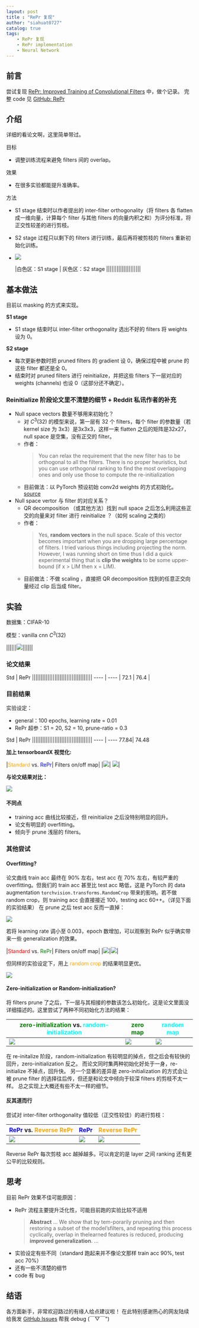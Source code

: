 ```yaml
---
layout: post
title : "RePr 复现"
author: "siahuat0727"
catalog: true
tags:
    - RePr 复现
    - RePr implementation
    - Neural Network
---
```


## 前言

尝试复现 [RePr: Improved Training of Convolutional Filters](https://arxiv.org/pdf/1811.07275.pdf) 中，做个记录。
完整 code 见 [GitHub: RePr](https://github.com/siahuat0727/RePr)

## 介绍

详细的看论文啊，这里简单带过。

目标
+ 调整训练流程来避免 filters 间的 overlap。

效果
+ 在很多实验都能提升准确率。

方法

+ S1 stage 结束时以作者提出的 inter-filter orthogonality（将 filters 各 flatten 成一维向量，计算每个 filter 与其他 filters 的向量内积之和）为评分标准，将正交性较差的进行剪枝。
+ S2 stage 过程只以剩下的 filters 进行训练，最后再将被剪枝的 filters 重新初始化训练。
+ ![](/img/in-post/repr/paper-result.png)

   |白色区：S1 stage   |  灰色区：S2 stage ||||||||||||||||||||

## 基本做法

目前以 masking 的方式来实现。

**S1 stage**
+ S1 stage 结束时以 inter-filter orthogonality 选出不好的 filters 将 weights 设为 0。

**S2 stage**

+ 每次更新参数时把 pruned filters 的 gradient 设 0，确保过程中被 prune 的这些 filter 都还是全 0。
+ 结束时对 pruned filters 进行 reinitialize，并把这些 filters 下一层对应的 weights (channels) 也设 0（这部分还不确定）。


### Reinitialize 阶段论文里不清楚的细节 + Reddit 私讯作者的补充

+ Null space vectors 数量不够用来初始化？
    + 对 $C^3(32)$ 的模型来说，第一层有 32 个 filters，每个 filter 的参数量（若 kernel size 为 3x3）是3x3x3，这样一来 flatten 之后的矩阵是32x27，null space 是空集，没有正交的 filter。
    + 作者：
        >You can relax the requirement that the new filter has to be orthogonal to all the filters. There is no proper heuristics, but you can use orthogonal ranking to find the most overlapping ones and only use those to compute the re-initialization
    + 目前做法：以 PyTorch 预设初始 conv2d weights 的方式初始化。[source](https://github.com/pytorch/pytorch/blob/08891b0a4e08e2c642deac2042a02238a4d34c67/torch/nn/modules/conv.py#L40-L47)
+ Null space vertor 与 filter 的对应关系？
    + QR decomposition （或其他方法）找到 null space 之后怎么利用这些正交的向量来对 filter 进行 reinitialize ？（如何 scaling 之类的）
    + 作者：
        >Yes, **random vectors** in the null space. Scale of this vector becomes important when you are dropping large percentage of filters. I tried various things including projecting the norm. However, I was running short on time thus I did a quick experimental thing that is **clip the weights** to be some upper-bound (if x > LIM then x = LIM).
    + 目前做法：不做 scaling ，直接把 QR decomposition 找到的任意正交向量经过 clip 后当成 filter。

## 实验

数据集：CIFAR-10

模型：vanilla cnn $C^3(32)$

||||||![](/img/in-post/repr/vanilla.png)||||||

### 论文结果

Std  | RePr |||||||||||||||||||||||||||||||||||
---- | ---- |
72.1 | 76.4 |


### 目前结果

实验设定：
+ general：100 epochs, learning rate = 0.01
+ RePr 超参：S1 = 20, S2 = 10, prune-ratio = 0.3

Std  | RePr |||||||||||||||||||||||||||||||||||
---- | ----
77.84| 74.48

**加上 tensorboardX 视觉化:**

|<font color="orange">Standard</font> vs. <font color="blue">RePr</font>| Filters on/off map|
|![](/img/in-post/repr/result.png)| ![](/img/in-post/repr/repr-map.png)|


**与论文结果对比：**

![](/img/in-post/repr/paper-result.png)

#### 不同点
+ training acc 曲线比较接近，但 reinitialize 之后没特别明显的回升。
+ 论文有明显的 overfitting。
+ 倾向于 prune 浅层的 filters。


### 其他尝试

#### Overfitting?

论文曲线 train acc 最终在 90% 左右，test acc 在 70% 左右，有较严重的 overfitting。但我们的 train acc 甚至比 test acc 略低，这是 PyTorch 的 data augmentation `torchvision.transforms.RandomCrop` 带来的影响。若不做 random crop，则 training acc 会直接接近 100，testing acc 60++。（详见下面的实验结果）
在 prune 之后 test acc 反而一直掉：

![](/img/in-post/repr/overfit-0.01.png)

若将 learning rate 调小至 0.003，epoch 数增加，可以观察到 RePr 似乎确实带来一些 generalization 的效果。

|<font color="red">Standard</font> vs. <font color="green">RePr</font>| Filters on/off map|
|![](/img/in-post/repr/overfit.png)|![](/img/in-post/repr/zero-map.png)|

但同样的实验设定下，用上 <font color="orange">random crop</font> 的结果明显更优。

![](/img/in-post/repr/randomcrop.png)

#### Zero-initialization or Random-initialization?

将 filters prune 了之后，下一层与其相接的参数该怎么初始化，这是论文里面没详细描述的。这里尝试了两种不同初始化方法的结果：

|<font color="green">zero-initialization</font> vs. <font color="cyan">random-initialization</font>|<font color="green">zero map</font>|<font color="cyan">random map</font>|
|--|--|--|
|![](/img/in-post/repr/zero-vs-random.png)|![](/img/in-post/repr/zero-map.png)| ![](/img/in-post/repr/random-map.png)|

在 re-initalize 阶段，random-initialization 有较明显的掉点，但之后会有较快的回升，zero-initialization 反之。
而论文同时集两种初始化好处于一身，re-initialize 不掉点，回升快。
另一个显著的差异是 zero-initialization 的方式会让被 prune filter 的选择往后传，但还是和论文中倾向于较深 filters 的剪枝不太一样。
总之实现上大概还有些不太一样的细节。

#### 反其道而行

尝试对 inter-filter orthogonality 值较低（正交性较佳）的进行剪枝：

|<font color="blue">RePr</font> vs. <font color="orange">Reverse RePr</font>|<font color="blue">RePr</font>|<font color="orange">Reverse RePr</font>|
|--|--|--|
|![](/img/in-post/repr/reverse.png)| ![](/img/in-post/repr/repr-map.png)| ![](/img/in-post/repr/reverse-repr-map.png)|

Reverse RePr 每次剪枝 acc 越掉越多。可以肯定的是 layer 之间 ranking 还有更公平的比较规则。



## 思考

目前 RePr 效果不佳可能原因：
+ RePr 流程主要提升泛化性，可能目前跑的实验比较不适用
  > **Abstract**
  > ...
  > We show that by tem-porarily pruning and then restoring a subset of the model’sfilters, and repeating this process cyclically, overlap in thelearned features is reduced,  producing **improved generalization**.
  > ...
+ 实验设定有些不同（standard 跑起来并不像论文那样 train acc 90%, test acc 70%）
+ 还有一些不清楚的细节
+ code 有 bug


## 结语

各方面新手，非常欢迎路过的有缘人给点建议啦！
在此特别感谢热心的网友陆续给我发 [GitHub Issues](https://github.com/siahuat0727/RePr/issues) 帮我 debug (￣▽￣")
